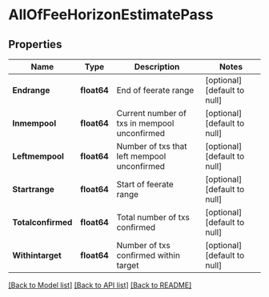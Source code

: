# AllOfFeeHorizonEstimatePass

## Properties
Name | Type | Description | Notes
------------ | ------------- | ------------- | -------------
**Endrange** | **float64** | End of feerate range | [optional] [default to null]
**Inmempool** | **float64** | Current number of txs in mempool unconfirmed | [optional] [default to null]
**Leftmempool** | **float64** | Number of txs that left mempool unconfirmed | [optional] [default to null]
**Startrange** | **float64** | Start of feerate range | [optional] [default to null]
**Totalconfirmed** | **float64** | Total number of txs confirmed | [optional] [default to null]
**Withintarget** | **float64** | Number of txs confirmed within target | [optional] [default to null]

[[Back to Model list]](../README.md#documentation-for-models) [[Back to API list]](../README.md#documentation-for-api-endpoints) [[Back to README]](../README.md)

